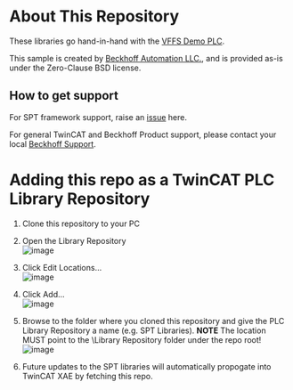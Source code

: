 # About This Repository
These libraries go hand-in-hand with the [VFFS Demo PLC](https://github.com/Beckhoff-USA-Community/PackML_PLC_Example).

This sample is created by [Beckhoff Automation LLC.](https://www.beckhoff.com/en-us/), and is provided as-is under the Zero-Clause BSD license.

## How to get support
For SPT framework support, raise an [issue](https://github.com/Beckhoff-USA-Community/SPT-Libraries/issues/new/choose) here.

For general TwinCAT and Beckhoff Product support, please contact your local [Beckhoff Support](https://www.beckhoff.com/support/).

# Adding this repo as a TwinCAT PLC Library Repository
1. Clone this repository to your PC

2. Open the Library Repository<br>
![image](https://user-images.githubusercontent.com/18381949/232176085-f3e0c4d4-55e7-43ea-8b0a-e522097ed7e2.png)<br>
3. Click Edit Locations...<br>
![image](https://user-images.githubusercontent.com/18381949/232176435-aff683b1-04ab-4db1-bed3-7efa4debf4ac.png)<br>
4. Click Add...<br>
![image](https://user-images.githubusercontent.com/18381949/232176556-f8cc91ee-77a9-45d5-8af9-192611669f2d.png)<br>
5. Browse to the folder where you cloned this repository and give the PLC Library Repository a name (e.g. SPT Libraries).  **NOTE** The location MUST point to the \Library Repository folder under the repo root!<br>
![image](https://user-images.githubusercontent.com/18381949/232176459-5c628467-8b3a-430a-b546-1e111d481e27.png)<br>
6. Future updates to the SPT libraries will automatically propogate into TwinCAT XAE by fetching this repo.
